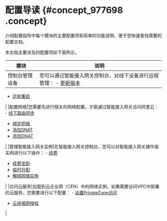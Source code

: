 # 配置导读 {#concept_977698 .concept}

介绍配置指导中每个模块的主要配置项和简单的功能说明，便于您快速查找需要的配置文档。

本文档主要涉及的配置项如下表所示。

|模块|说明|
|--|--|
|控制台管理设备|您可以通过智能接入网关控制台，对线下设备进行远程管理： -   [更新版本](intl.zh-CN/智能接入网关硬件版/配置指导/管理设备/更新版本.md#)
-   [远程重启](intl.zh-CN/智能接入网关硬件版/配置指导/管理设备/远程重启.md#)

 |
|配置网络|您需要先进行相关的网络配置，才能通过智能接入网关访问阿里云： -   [线下路由同步](intl.zh-CN/智能接入网关硬件版/配置指导/配置网络/线下路由同步.md#)
-   [绑定网络](intl.zh-CN/智能接入网关硬件版/配置指导/配置网络/绑定网络.md#)
-   [添加SNAT](intl.zh-CN/智能接入网关硬件版/配置指导/配置网络/添加私网SNAT.md#)
-   [添加DNAT](intl.zh-CN/智能接入网关硬件版/配置指导/配置网络/添加DNAT.md#)

 |
|管理智能接入网关实例|在智能接入网关控制台，您可以对智能接入网关硬件版实例进行以下操作： -   [续费](intl.zh-CN/智能接入网关硬件版/配置指导/管理智能接入网关实例/续费.md#)
-   [续费变配](intl.zh-CN/智能接入网关硬件版/配置指导/管理智能接入网关实例/续费变配.md#)
-   [临时升配](intl.zh-CN/智能接入网关硬件版/配置指导/管理智能接入网关实例/临时升配.md#)
-   [解绑网络实例](intl.zh-CN/智能接入网关硬件版/配置指导/管理智能接入网关实例/解绑网络实例.md#)

 |
|访问云服务|加载到云企业网（CEN）中的网络实例，如果需要访问VPC中部署的云服务，您需要进行以下配置： -   [设置PrivateZone访问](../../../../intl.zh-CN/用户指南/访问云服务/PrivateZone/设置PrivateZone访问.md#)
-   [云连接网授权](../../../../intl.zh-CN/用户指南/访问云服务/PrivateZone/云连接网授权.md#)

 |


